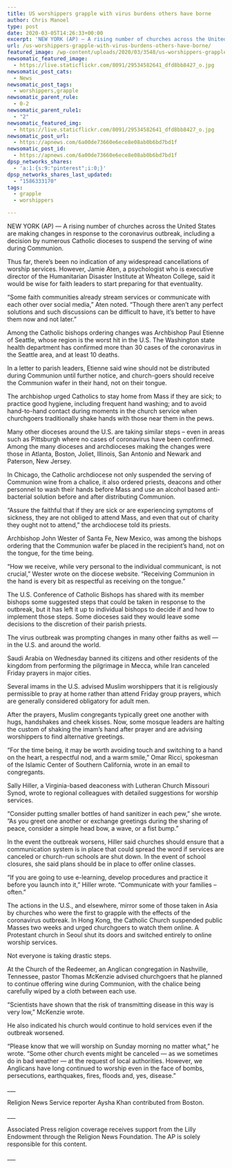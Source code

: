 ```yaml
---
title: US worshippers grapple with virus burdens others have borne
author: Chris Manoel
type: post
date: 2020-03-05T14:26:33+00:00
excerpt: 'NEW YORK (AP) — A rising number of churches across the United States are making changes in response to the coronavirus outbreak, including a decision by numerous Catholic dioceses to suspend the serving of wine during Communion.Thus far, there’s been no indication of any widespread cancellations of worship services. However, Jamie Aten, a psychologist who&hellip;'
url: /us-worshippers-grapple-with-virus-burdens-others-have-borne/
featured_image: /wp-content/uploads/2020/03/3548/us-worshippers-grapple-with-virus-burdens-others-have-borne.jpg
newsomatic_featured_image:
  - https://live.staticflickr.com/8091/29534582641_dfd8bb8427_o.jpg
newsomatic_post_cats:
  - News
newsomatic_post_tags:
  - worshippers,grapple
newsomatic_parent_rule:
  - 0-2
newsomatic_parent_rule1:
  - "2"
newsomatic_featured_img:
  - https://live.staticflickr.com/8091/29534582641_dfd8bb8427_o.jpg
newsomatic_post_url:
  - https://apnews.com/6a00de73660e6ece8e08ab0b6bd7bd1f
newsomatic_post_id:
  - https://apnews.com/6a00de73660e6ece8e08ab0b6bd7bd1f
dpsp_networks_shares:
  - 'a:1:{s:9:"pinterest";i:0;}'
dpsp_networks_shares_last_updated:
  - "1586333170"
tags:
  - grapple
  - worshippers

---
```

<div class="Article" data-key="article">
  <p class="Component-root-0-2-76 Component-p-0-2-68">
    NEW YORK (AP) — A rising number of churches across the United States are making changes in response to the coronavirus outbreak, including a decision by numerous Catholic dioceses to suspend the serving of wine during Communion.
  </p>
  
  <p class="Component-root-0-2-76 Component-p-0-2-68">
    Thus far, there’s been no indication of any widespread cancellations of worship services. However, Jamie Aten, a psychologist who is executive director of the Humanitarian Disaster Institute at Wheaton College, said it would be wise for faith leaders to start preparing for that eventuality.
  </p>
  
  <p class="Component-root-0-2-76 Component-p-0-2-68">
    “Some faith communities already stream services or communicate with each other over social media,” Aten noted. “Though there aren’t any perfect solutions and such discussions can be difficult to have, it’s better to have them now and not later.”
  </p>
  
  <div data-key="ad-placeholder" id="div-gpt-ad-1470255291270-0" class="DFPSlot Component-dfp-0-2-72 Component-ad-0-2-39">
  </div>
  
  <p class="Component-root-0-2-76 Component-p-0-2-68">
    Among the Catholic bishops ordering changes was Archbishop Paul Etienne of Seattle, whose region is the worst hit in the U.S. The Washington state health department has confirmed more than 30 cases of the coronavirus in the Seattle area, and at least 10 deaths.
  </p>
  
  <p class="Component-root-0-2-76 Component-p-0-2-68">
    In a letter to parish leaders, Etienne said wine should not be distributed during Communion until further notice, and church-goers should receive the Communion wafer in their hand, not on their tongue.
  </p>
  
  <p class="Component-root-0-2-76 Component-p-0-2-68">
    The archbishop urged Catholics to stay home from Mass if they are sick; to practice good hygiene, including frequent hand washing; and to avoid hand-to-hand contact during moments in the church service when churchgoers traditionally shake hands with those near them in the pews.
  </p>
  
  <p class="Component-root-0-2-76 Component-p-0-2-68">
    Many other dioceses around the U.S. are taking similar steps &#8211; even in areas such as Pittsburgh where no cases of coronavirus have been confirmed. Among the many dioceses and archdioceses making the changes were those in Atlanta, Boston, Joliet, Illinois, San Antonio and Newark and Paterson, New Jersey.
  </p>
  
  <p class="Component-root-0-2-76 Component-p-0-2-68">
    In Chicago, the Catholic archdiocese not only suspended the serving of Communion wine from a chalice, it also ordered priests, deacons and other personnel to wash their hands before Mass and use an alcohol based anti-bacterial solution before and after distributing Communion.
  </p>
  
  <p class="Component-root-0-2-76 Component-p-0-2-68">
    “Assure the faithful that if they are sick or are experiencing symptoms of sickness, they are not obliged to attend Mass, and even that out of charity they ought not to attend,” the archdiocese told its priests.
  </p>
  
  <p class="Component-root-0-2-76 Component-p-0-2-68">
    Archbishop John Wester of Santa Fe, New Mexico, was among the bishops ordering that the Communion wafer be placed in the recipient’s hand, not on the tongue, for the time being.
  </p>
  
  <div data-key="ad-placeholder" id="div-gpt-ad-1470255291270-1" class="DFPSlot Component-dfp-0-2-72 Component-ad-0-2-39">
  </div>
  
  <p class="Component-root-0-2-76 Component-p-0-2-68">
    “How we receive, while very personal to the individual communicant, is not crucial,” Wester wrote on the diocese website. “Receiving Communion in the hand is every bit as respectful as receiving on the tongue.”
  </p>
  
  <p class="Component-root-0-2-76 Component-p-0-2-68">
    The U.S. Conference of Catholic Bishops has shared with its member bishops some suggested steps that could be taken in response to the outbreak, but it has left it up to individual bishops to decide if and how to implement those steps. Some dioceses said they would leave some decisions to the discretion of their parish priests.
  </p>
  
  <p class="Component-root-0-2-76 Component-p-0-2-68">
    The virus outbreak was prompting changes in many other faiths as well — in the U.S. and around the world.
  </p>
  
  <p class="Component-root-0-2-76 Component-p-0-2-68">
    Saudi Arabia on Wednesday banned its citizens and other residents of the kingdom from performing the pilgrimage in Mecca, while Iran canceled Friday prayers in major cities.
  </p>
  
  <p class="Component-root-0-2-76 Component-p-0-2-68">
    Several imams in the U.S. advised Muslim worshippers that it is religiously permissible to pray at home rather than attend Friday group prayers, which are generally considered obligatory for adult men.
  </p>
  
  <p class="Component-root-0-2-76 Component-p-0-2-68">
    After the prayers, Muslim congregants typically greet one another with hugs, handshakes and cheek kisses. Now, some mosque leaders are halting the custom of shaking the imam’s hand after prayer and are advising worshippers to find alternative greetings.
  </p>
  
  <p class="Component-root-0-2-76 Component-p-0-2-68">
    “For the time being, it may be worth avoiding touch and switching to a hand on the heart, a respectful nod, and a warm smile,” Omar Ricci, spokesman of the Islamic Center of Southern California, wrote in an email to congregants.
  </p>
  
  <p class="Component-root-0-2-76 Component-p-0-2-68">
    Sally Hiller, a Virginia-based deaconess with Lutheran Church Missouri Synod, wrote to regional colleagues with detailed suggestions for worship services.
  </p>
  
  <p class="Component-root-0-2-76 Component-p-0-2-68">
    “Consider putting smaller bottles of hand sanitizer in each pew,” she wrote. ”As you greet one another or exchange greetings during the sharing of peace, consider a simple head bow, a wave, or a fist bump.”
  </p>
  
  <p class="Component-root-0-2-76 Component-p-0-2-68">
    In the event the outbreak worsens, Hiller said churches should ensure that a communication system is in place that could spread the word if services are canceled or church-run schools are shut down. In the event of school closures, she said plans should be in place to offer online classes.
  </p>
  
  <p class="Component-root-0-2-76 Component-p-0-2-68">
    “If you are going to use e-learning, develop procedures and practice it before you launch into it,” Hiller wrote. “Communicate with your families – often.”
  </p>
  
  <p class="Component-root-0-2-76 Component-p-0-2-68">
    The actions in the U.S., and elsewhere, mirror some of those taken in Asia<!-- --> by churches who were the first to grapple with the effects of the coronavirus outbreak. In Hong Kong, the Catholic Church suspended public Masses two weeks and urged churchgoers to watch them online. A Protestant church in Seoul shut its doors and switched entirely to online worship services.
  </p>
  
  <p class="Component-root-0-2-76 Component-p-0-2-68">
    Not everyone is taking drastic steps.
  </p>
  
  <p class="Component-root-0-2-76 Component-p-0-2-68">
    At the Church of the Redeemer, an Anglican congregation in Nashville, Tennessee, pastor Thomas McKenzie advised churchgoers that he planned to continue offering wine during Communion, with the chalice being carefully wiped by a cloth between each use.
  </p>
  
  <p class="Component-root-0-2-76 Component-p-0-2-68">
    “Scientists have shown that the risk of transmitting disease in this way is very low,” McKenzie wrote.
  </p>
  
  <p class="Component-root-0-2-76 Component-p-0-2-68">
    He also indicated his church would continue to hold services even if the outbreak worsened.
  </p>
  
  <p class="Component-root-0-2-76 Component-p-0-2-68">
    “Please know that we will worship on Sunday morning no matter what,” he wrote. “Some other church events might be canceled &#8212; as we sometimes do in bad weather &#8212; at the request of local authorities. However, we Anglicans have long continued to worship even in the face of bombs, persecutions, earthquakes, fires, floods and, yes, disease.”
  </p>
  
  <p class="Component-root-0-2-76 Component-p-0-2-68">
    ___
  </p>
  
  <p class="Component-root-0-2-76 Component-p-0-2-68">
    Religion News Service reporter Aysha Khan contributed from Boston.
  </p>
  
  <p class="Component-root-0-2-76 Component-p-0-2-68">
    ___
  </p>
  
  <p class="Component-root-0-2-76 Component-p-0-2-68">
    Associated Press religion coverage receives support from the Lilly Endowment through the Religion News Foundation. The AP is solely responsible for this content.
  </p>
  
  <p class="Component-root-0-2-76 Component-p-0-2-68">
    ___
  </p>
</div>